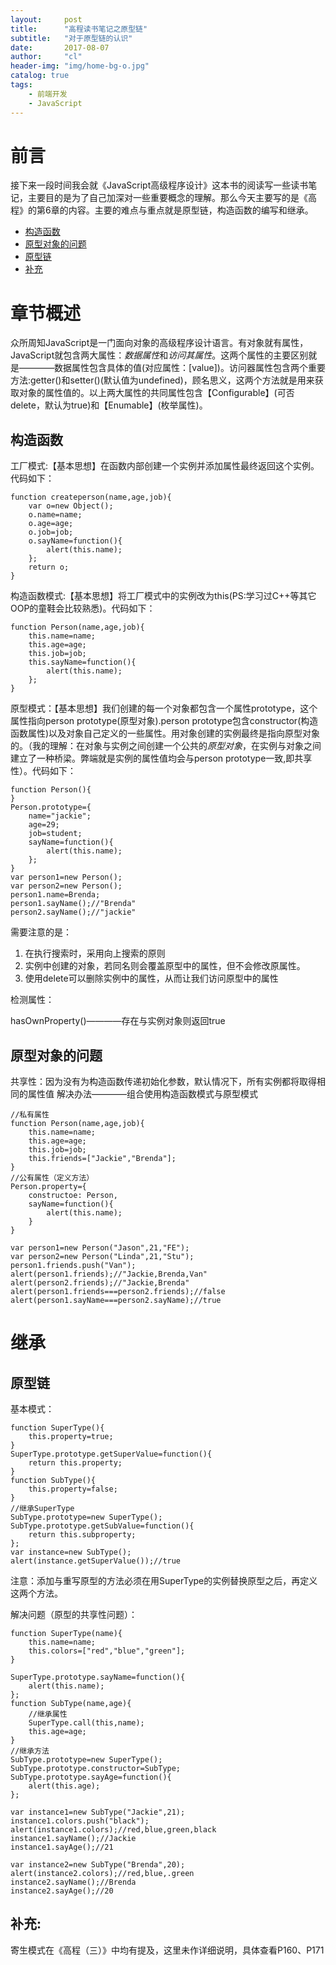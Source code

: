 ```yaml
---
layout:     post
title:      "高程读书笔记之原型链"
subtitle:   "对于原型链的认识"
date:       2017-08-07
author:     "cl"
header-img: "img/home-bg-o.jpg"
catalog: true
tags:
    - 前端开发
    - JavaScript
---
```

# 前言
接下来一段时间我会就《JavaScript高级程序设计》这本书的阅读写一些读书笔记，主要目的是为了自己加深对一些重要概念的理解。那么今天主要写的是《高程》的第6章的内容。主要的难点与重点就是原型链，构造函数的编写和继承。

- [构造函数](#构造函数)
- [原型对象的问题](#原型对象的问题)
- [原型链](#原型链)
- [补充](#补充)
# 章节概述
众所周知JavaScript是一门面向对象的高级程序设计语言。有对象就有属性，JavaScript就包含两大属性：*数据属性*和*访问其属性*。这两个属性的主要区别就是————数据属性包含具体的值(对应属性：[value])。访问器属性包含两个重要方法:getter()和setter()(默认值为undefined)，顾名思义，这两个方法就是用来获取对象的属性值的。以上两大属性的共同属性包含【Configurable】(可否delete，默认为true)和【Enumable】(枚举属性)。 

## 构造函数
工厂模式:【基本思想】在函数内部创建一个实例并添加属性最终返回这个实例。代码如下：

    function createperson(name,age,job){
        var o=new Object();
        o.name=name;
        o.age=age;
        o.job=job;
        o.sayName=function(){
            alert(this.name);
        };
        return o;
    }

构造函数模式:【基本思想】将工厂模式中的实例改为this(PS:学习过C++等其它OOP的童鞋会比较熟悉)。代码如下：

    function Person(name,age,job){
        this.name=name;
        this.age=age;
        this.job=job;
        this.sayName=function(){
            alert(this.name);
        };
    }

原型模式：【基本思想】我们创建的每一个对象都包含一个属性prototype，这个属性指向person prototype(原型对象).person prototype包含constructor(构造函数属性)以及对象自己定义的一些属性。用对象创建的实例最终是指向原型对象的。（我的理解：在对象与实例之间创建一个公共的*原型对象*，在实例与对象之间建立了一种桥梁。弊端就是实例的属性值均会与person prototype一致,即共享性）。代码如下：

    function Person(){
    }
    Person.prototype={
        name="jackie";
        age=29;
        job=student;
        sayName=function(){
            alert(this.name);
        };
    }
    var person1=new Person();
    var person2=new Person();
    person1.name=Brenda;
    person1.sayName();//"Brenda"
    person2.sayName();//"jackie"


需要注意的是：

1. 在执行搜索时，采用向上搜索的原则 
2. 实例中创建的对象，若同名则会覆盖原型中的属性，但不会修改原属性。
3. 使用delete可以删除实例中的属性，从而让我们访问原型中的属性

检测属性：

hasOwnProperty()————存在与实例对象则返回true

## 原型对象的问题

共享性：因为没有为构造函数传递初始化参数，默认情况下，所有实例都将取得相同的属性值
解决办法————组合使用构造函数模式与原型模式

    //私有属性
    function Person(name,age,job){
        this.name=name;
        this.age=age;
        this.job=job;
        this.friends=["Jackie","Brenda"];
    }
    //公有属性（定义方法）
    Person.property={
        constructoe: Person,
        sayName=function(){
            alert(this.name);
        }
    }
    
    var person1=new Person("Jason",21,"FE");
    var person2=new Person("Linda",21,"Stu");
    person1.friends.push("Van");
    alert(person1.friends);//"Jackie,Brenda,Van"
    alert(person2.friends);//"Jackie,Brenda"
    alert(person1.friends===person2.friends);//false
    alert(person1.sayName===person2.sayName);//true

# 继承

## 原型链

基本模式：

    function SuperType(){
        this.property=true;
    }
    SuperType.prototype.getSuperValue=function(){
        return this.property;
    }
    function SubType(){
        this.property=false;
    }
    //继承SuperType
    SubType.prototype=new SuperType();
    SubType.prototype.getSubValue=function(){
        return this.subproperty;
    };
    var instance=new SubType();
    alert(instance.getSuperValue());//true

注意：添加与重写原型的方法必须在用SuperType的实例替换原型之后，再定义这两个方法。

解决问题（原型的共享性问题）：

    function SuperType(name){
        this.name=name;
        this.colors=["red","blue","green"];
    }

    SuperType.prototype.sayName=function(){
        alert(this.name);
    };
    function SubType(name,age){
        //继承属性
        SuperType.call(this,name);
        this.age=age;
    }
    //继承方法
    SubType.prototype=new SuperType();
    SubType.prototype.constructor=SubType;
    SubType.prototype.sayAge=function(){
        alert(this.age);
    };

    var instance1=new SubType("Jackie",21);
    instance1.colors.push("black");
    alert(instance1.colors);//red,blue,green,black
    instance1.sayName();//Jackie
    instance1.sayAge();//21

    var instance2=new SubType("Brenda",20);
    alert(instance2.colors);//red,blue,.green
    instance2.sayName();//Brenda
    instance2.sayAge();//20

## 补充: 

寄生模式在《高程（三）》中均有提及，这里未作详细说明，具体查看P160、P171
